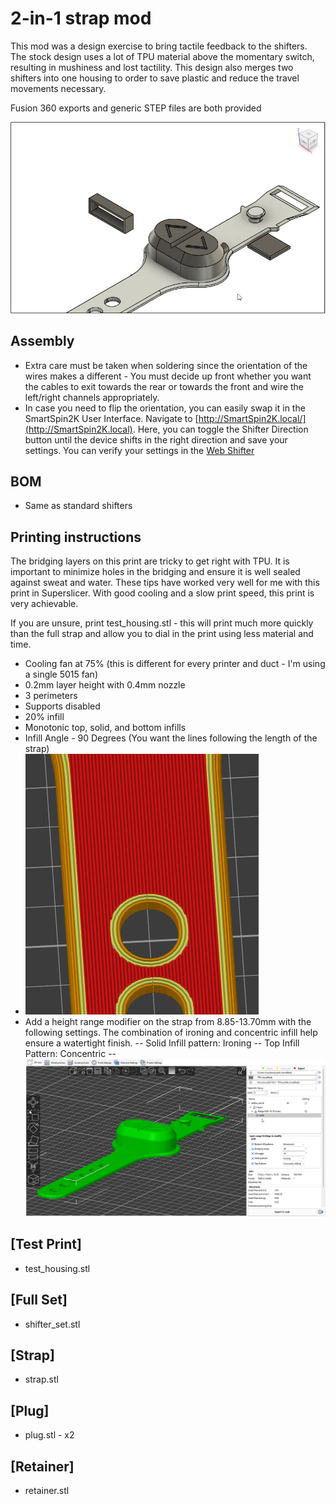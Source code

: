 # 2-in-1 strap mod
This mod was a design exercise to bring tactile feedback to the shifters.  The stock design uses a lot of TPU material above the momentary switch, resulting in mushiness and lost tactility.  This design also merges two shifters into one housing to  order to save plastic and reduce the travel movements necessary.


Fusion 360 exports and generic STEP files are both provided

![render of remote](screenshot.png)


## Assembly
- Extra care must be taken when soldering since the orientation of the wires makes a different - You must decide up front whether you want the cables to exit  towards the rear or towards the front and wire the left/right channels appropriately.
- In case you need to flip the orientation, you can easily swap it in the SmartSpin2K User Interface.  Navigate to [http://SmartSpin2K.local/](http://SmartSpin2K.local).  Here, you can toggle the Shifter Direction button until the device shifts in the right direction and save your settings.  You can verify your settings in the [Web Shifter](http://smartspin2k.local/shift.html)

## BOM
- Same as standard shifters

## Printing instructions
The bridging layers on this print are tricky to get right with TPU.  It is important to minimize holes in the bridging and ensure it is well sealed against sweat and water.  These tips have worked very well for me with this print in Superslicer.  With good cooling and a slow print speed, this print is very achievable. 

If you are unsure, print test_housing.stl - this will print much more quickly than the full strap and allow you to dial in the print using less material and time.

- Cooling fan at 75% (this is different for every printer and duct - I'm using a single 5015 fan)
- 0.2mm layer height with 0.4mm nozzle
- 3 perimeters
- Supports disabled
- 20% infill
- Monotonic top, solid, and bottom infills
- Infill Angle - 90 Degrees (You want the lines following the length of the strap)
- ![close up of strap](strap_close-up.png)
- Add a height range modifier on the strap from 8.85-13.70mm with the following settings.  The combination of ironing and concentric infill help ensure a watertight finish.
-- Solid Infill pattern: Ironing
-- Top Infill Pattern: Concentric
-- ![layer settings screenshot](layer_settings.png)

## [Test Print]
- test_housing.stl

## [Full Set]
- shifter_set.stl

## [Strap]
- strap.stl

## [Plug]
- plug.stl - x2

## [Retainer]
- retainer.stl


